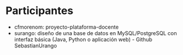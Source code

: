 # Participantes

- cfmorenom: proyecto-plataforma-docente
- surango: diseño de una base de datos en MySQL/PostgreSQL con interfaz básica (Java, Python o aplicación web) - Github SebastianUrango


